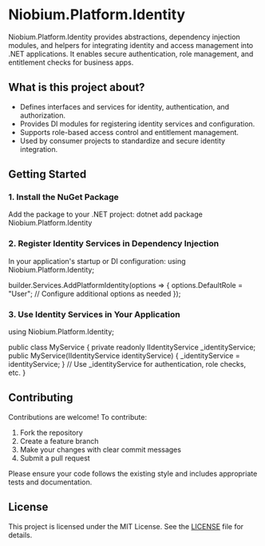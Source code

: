# Niobium.Platform.Identity

Niobium.Platform.Identity provides abstractions, dependency injection modules, and helpers for integrating identity and access management into .NET applications. It enables secure authentication, role management, and entitlement checks for business apps.

## What is this project about?
- Defines interfaces and services for identity, authentication, and authorization.
- Provides DI modules for registering identity services and configuration.
- Supports role-based access control and entitlement management.
- Used by consumer projects to standardize and secure identity integration.

## Getting Started

### 1. Install the NuGet Package
Add the package to your .NET project:
dotnet add package Niobium.Platform.Identity
### 2. Register Identity Services in Dependency Injection
In your application's startup or DI configuration:
using Niobium.Platform.Identity;

builder.Services.AddPlatformIdentity(options =>
{
    options.DefaultRole = "User";
    // Configure additional options as needed
});
### 3. Use Identity Services in Your Application
using Niobium.Platform.Identity;

public class MyService
{
    private readonly IIdentityService _identityService;
    public MyService(IIdentityService identityService)
    {
        _identityService = identityService;
    }
    // Use _identityService for authentication, role checks, etc.
}
## Contributing

Contributions are welcome! To contribute:
1. Fork the repository
2. Create a feature branch
3. Make your changes with clear commit messages
4. Submit a pull request

Please ensure your code follows the existing style and includes appropriate tests and documentation.

## License

This project is licensed under the MIT License. See the [LICENSE](LICENSE) file for details.
